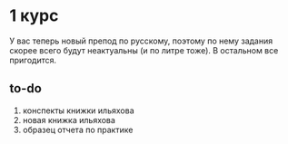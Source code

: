 # 1 курс
У вас теперь новый препод по русскому, поэтому по нему задания скорее всего будут неактуальны (и по литре тоже).
В остальном все пригодится.

## to-do
1. конспекты книжки ильяхова
2. новая книжка ильяхова
3. образец отчета по практике
